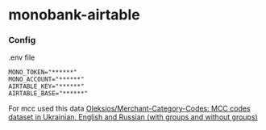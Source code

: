 # monobank-airtable

### Config

.env file

```
MONO_TOKEN="******"
MONO_ACCOUNT="******"
AIRTABLE_KEY="******"
AIRTABLE_BASE="******"
```

For mcc used this data [Oleksios/Merchant-Category-Codes: MCC codes dataset in Ukrainian, English and Russian (with groups and without groups)](https://github.com/Oleksios/Merchant-Category-Codes)
